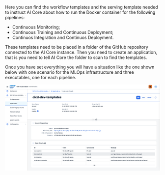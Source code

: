 Here you can find the workflow templates and the serving template needed to instruct AI Core about how to run the Docker container for the following pipelines:

* Continuous Monitoring;
* Continuous Training and Continuous Deployment;
* Continuos Integration and Continuos Deployment.

These templates need to be placed in a folder of the GitHub repository connected to the AI Core instance. Then you need to create an application, that is you need to tell AI Core the folder to scan to find the templates.

Once you have set everything you will have a situation like the one shown below with one scenario for the MLOps infrastructure and three executables, one for each pipeline.

![MLOps Pipeline Flows](../../resources/mlops-scenario.png)
